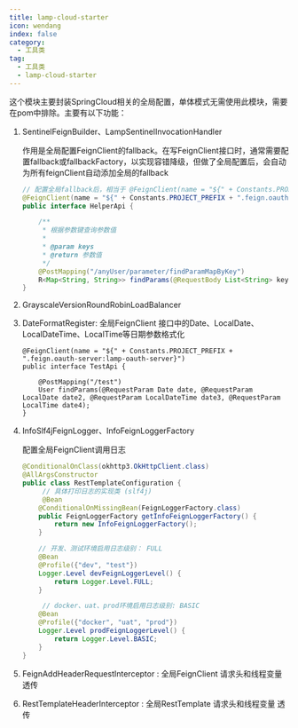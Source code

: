 ```yaml
---
title: lamp-cloud-starter
icon: wendang
index: false
category:
  - 工具类
tag:
  - 工具类
  - lamp-cloud-starter
---
```


这个模块主要封装SpringCloud相关的全局配置，单体模式无需使用此模块，需要在pom中排除。主要有以下功能：

1. SentinelFeignBuilder、LampSentinelInvocationHandler

   作用是全局配置FeignClient的fallback。在写FeignClient接口时，通常需要配置fallback或fallbackFactory，以实现容错降级，但做了全局配置后，会自动为所有feignClient自动添加全局的fallback

   ```java
   // 配置全局fallback后，相当于 @FeignClient(name = "${" + Constants.PROJECT_PREFIX + ".feign.oauth-server:lamp-oauth-server}", fallback = HelperApiFallback.class)
   @FeignClient(name = "${" + Constants.PROJECT_PREFIX + ".feign.oauth-server:lamp-oauth-server}")
   public interface HelperApi {
   
       /**
        * 根据参数键查询参数值
        *
        * @param keys
        * @return 参数值
        */
       @PostMapping("/anyUser/parameter/findParamMapByKey")
       R<Map<String, String>> findParams(@RequestBody List<String> keys);
   }
   ```

2. GrayscaleVersionRoundRobinLoadBalancer

   <!-- @include: ../advanced/SpringCloud/灰度发布.md#gray -->

3. DateFormatRegister: 全局FeignClient 接口中的Date、LocalDate、LocalDateTime、LocalTime等日期参数格式化

   

   ```java{5}
   @FeignClient(name = "${" + Constants.PROJECT_PREFIX + ".feign.oauth-server:lamp-oauth-server}")
   public interface TestApi {
   
       @PostMapping("/test")
       User findParams(@RequestParam Date date, @RequestParam LocalDate date2, @RequestParam LocalDateTime date3, @RequestParam LocalTime date4);
   }
   ```

4. InfoSlf4jFeignLogger、InfoFeignLoggerFactory

   配置全局FeignClient调用日志

   ```java
   @ConditionalOnClass(okhttp3.OkHttpClient.class)
   @AllArgsConstructor
   public class RestTemplateConfiguration {
     	// 具体打印日志的实现类 (slf4j)
   		@Bean
       @ConditionalOnMissingBean(FeignLoggerFactory.class)
       public FeignLoggerFactory getInfoFeignLoggerFactory() {
           return new InfoFeignLoggerFactory();
       }
   
       // 开发、测试环境启用日志级别： FULL
       @Bean
       @Profile({"dev", "test"})
       Logger.Level devFeignLoggerLevel() {
           return Logger.Level.FULL;
       }
   
        // docker、uat、prod环境启用日志级别: BASIC
       @Bean
       @Profile({"docker", "uat", "prod"})
       Logger.Level prodFeignLoggerLevel() {
           return Logger.Level.BASIC;
       }
   }
   ```

   

5. FeignAddHeaderRequestInterceptor : 全局FeignClient 请求头和线程变量 透传

6. RestTemplateHeaderInterceptor : 全局RestTemplate 请求头和线程变量 透传



